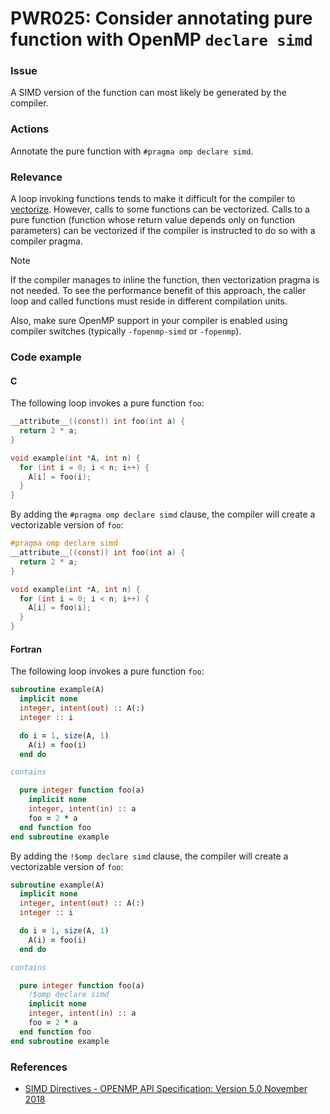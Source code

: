 # PWR025: Consider annotating pure function with OpenMP `declare simd`

### Issue

A SIMD version of the function can most likely be generated by the compiler.

### Actions

Annotate the pure function with `#pragma omp declare simd`.

### Relevance

A loop invoking functions tends to make it difficult for the compiler to
[vectorize](../../Glossary/Vectorization.md). However, calls to some functions can be
vectorized. Calls to a pure function (function whose return value depends only
on function parameters) can be vectorized if the compiler is instructed to do so
with a compiler pragma.

> [!NOTE]
> If the compiler manages to inline the function, then vectorization pragma is
> not needed. To see the performance benefit of this approach, the caller loop
> and called functions must reside in different compilation units.

Also, make sure OpenMP support in your compiler is enabled using compiler
switches (typically `-fopenmp-simd` or `-fopenmp`).

### Code example

#### C

The following loop invokes a pure function `foo`:

```c
__attribute__((const)) int foo(int a) {
  return 2 * a;
}

void example(int *A, int n) {
  for (int i = 0; i < n; i++) {
    A[i] = foo(i);
  }
}
```

By adding the `#pragma omp declare simd` clause, the compiler will create a
vectorizable version of `foo`:

```c
#pragma omp declare simd
__attribute__((const)) int foo(int a) {
  return 2 * a;
}

void example(int *A, int n) {
  for (int i = 0; i < n; i++) {
    A[i] = foo(i);
  }
}
```

#### Fortran

The following loop invokes a pure function `foo`:

```fortran
subroutine example(A)
  implicit none
  integer, intent(out) :: A(:)
  integer :: i

  do i = 1, size(A, 1)
    A(i) = foo(i)
  end do

contains

  pure integer function foo(a)
    implicit none
    integer, intent(in) :: a
    foo = 2 * a
  end function foo
end subroutine example
```

By adding the `!$omp declare simd` clause, the compiler will create a
vectorizable version of `foo`:

```fortran
subroutine example(A)
  implicit none
  integer, intent(out) :: A(:)
  integer :: i

  do i = 1, size(A, 1)
    A(i) = foo(i)
  end do

contains

  pure integer function foo(a)
    !$omp declare simd
    implicit none
    integer, intent(in) :: a
    foo = 2 * a
  end function foo
end subroutine example
```

### References

* [SIMD Directives - OPENMP API Specification: Version 5.0 November 2018](https://www.openmp.org/spec-html/5.0/openmpsu42.html#x65-1390002.9.3)
